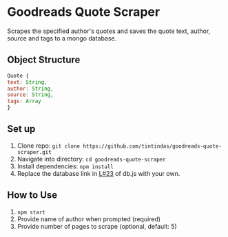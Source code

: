 # Goodreads Quote Scraper

Scrapes the specified author's quotes and saves the quote text, author, source and tags to a mongo database.

## Object Structure

```js
Quote {
text: String,
author: String,
source: String,
tags: Array
}
```

## Set up
1. Clone repo: `git clone https://github.com/tintindas/goodreads-quote-scraper.git`
1. Navigate into directory: `cd goodreads-quote-scraper`
1. Install dependencies: `npm install`
1. Replace the database link in [L#23](https://github.com/tintindas/goodreads-quote-scraper/blob/38ba654facc8a4809e40a75a3e3610c63e71a2c4/db.js#L23) of db.js with your own.

## How to Use

1. `npm start`
1. Provide name of author when prompted (required)
1. Provide number of pages to scrape (optional, default: 5)
